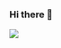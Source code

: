 ### Hi there 👋


![](https://user-images.githubusercontent.com/37223446/87755922-8f323980-c825-11ea-9cb8-8dfc924505c5.gif)

<!--
**Rinkal01/Rinkal01** is a ✨ _special_ ✨ repository because its `README.md` (this file) appears on your GitHub profile.

Here are some ideas to get you started:

- 🔭 I’m currently working on ...
- 🌱 I’m currently learning ...
- 👯 I’m looking to collaborate on ...
- 🤔 I’m looking for help with ...
- 💬 Ask me about ...
- 📫 How to reach me: ...
- 😄 Pronouns: ...
- ⚡ Fun fact: ...
-->
